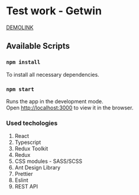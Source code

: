 # Test work - Getwin

[DEMOLINK]()


## Available Scripts

### `npm install`

To install all necessary dependencies.

### `npm start`

Runs the app in the development mode.\
Open [http://localhost:3000](http://localhost:3000) to view it in the browser.

### Used techologies

1. React
2. Typescript
3. Redux Toolkit
4. Redux
5. CSS modules - SASS/SCSS
6. Ant Design Library
7. Prettier
8. Eslint
9. REST API
